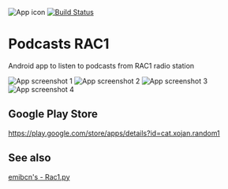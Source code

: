 ![App icon](https://lh3.googleusercontent.com/QD7-g2fxWhoksjX6Ig__wbiCu37SK76Fi0NI2kmyUYhXJIlkFJKJK1KOPncgNs8_zg=s180-rw)
[![Build Status](https://dev.azure.com/joands/joands/_apis/build/status/joan-domingo.Podcasts-RAC1-Android)](https://dev.azure.com/joands/joands/_build/latest?definitionId=1)

# Podcasts RAC1
Android app to listen to podcasts from RAC1 radio station

![App screenshot 1](https://lh3.googleusercontent.com/mJb_bSsDe50-S7dWjyLltriJHNiphYtxbaL05O1OBb4_grADuc7W_RfymgG3obRI_Es=w720-h310-rw)
![App screenshot 2](https://lh3.googleusercontent.com/EnbUveG4rigaBJmNnZS86gvovDWD51NTOASRJpPFGtwFWu5knkE1YtOww1OviSRiCA=w720-h310-rw)
![App screenshot 3](https://lh3.googleusercontent.com/LIhMPvBeZ-eCccB7RnKEWts3iWsz4cNTw0R5hSokQP-AUoVwv8kybh2IETzeerear9v6=w720-h310-rw)
![App screenshot 4](https://lh3.googleusercontent.com/ZCFQBFV88khba8BO24FOlQ43KF4gp3zMMhte9_s7LvWKeZMgsIhX-JKcG9PQo5uyPg=w720-h310-rw)

## Google Play Store
https://play.google.com/store/apps/details?id=cat.xojan.random1

## See also
[emibcn's - Rac1.py](https://github.com/emibcn/Rac1.py)

